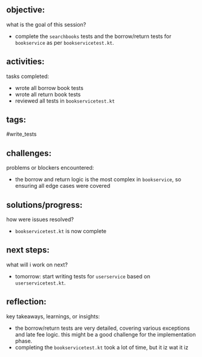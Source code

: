 ## objective:
what is the goal of this session?
- complete the `searchbooks` tests and the borrow/return tests for `bookservice` as per `bookservicetest.kt`.

## activities:
tasks completed:
- wrote all borrow book tests
- wrote all return book tests
- reviewed all tests in `bookservicetest.kt`

## tags:
 #write_tests

## challenges:
problems or blockers encountered: 
- the borrow and return logic is the most complex in `bookservice`, so ensuring all edge cases were covered

## solutions/progress:
how were issues resolved?
- `bookservicetest.kt` is now complete

## next steps:
what will i work on next?
- tomorrow: start writing tests for `userservice` based on `userservicetest.kt`.

## reflection:
key takeaways, learnings, or insights:
- the borrow/return tests are very detailed, covering various exceptions and late fee logic. this might be a good challenge for the implementation phase.
- completing the `bookservicetest.kt` took a lot of time, but it iz wat it iz
